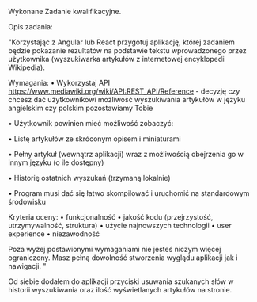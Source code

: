 
Wykonane Zadanie kwalifikacyjne. 

Opis zadania:

"Korzystając z Angular lub React przygotuj aplikację, której zadaniem będzie pokazanie
rezultatów na podstawie tekstu wprowadzonego przez użytkownika (wyszukiwarka artykułów
z internetowej encyklopedii Wikipedia).

Wymagania:
• Wykorzystaj API https://www.mediawiki.org/wiki/API:REST_API/Reference - decyzję czy
chcesz dać użytkownikowi możliwość wyszukiwania artykułów w języku angielskim czy
polskim pozostawiamy Tobie

• Użytkownik powinien mieć możliwość zobaczyć:

• Listę artykułów ze skróconym opisem i miniaturami

• Pełny artykuł (wewnątrz aplikacji) wraz z możliwością obejrzenia go w innym
języku (o ile dostępny)

• Historię ostatnich wyszukań (trzymaną lokalnie)

• Program musi dać się łatwo skompilować i uruchomić na standardowym środowisku

Kryteria oceny:
• funkcjonalność
• jakość kodu (przejrzystość, utrzymywalność, struktura)
• użycie najnowszych technologii
• user experience
• niezawodność

Poza wyżej postawionymi wymaganiami nie jesteś niczym więcej ograniczony. Masz pełną
dowolność stworzenia wyglądu aplikacji jak i nawigacji. "

Od siebie dodałem do aplikacji przyciski usuwania szukanych słów w historii wyszukiwania oraz ilość wyświetlanych artykułów na stronie.





